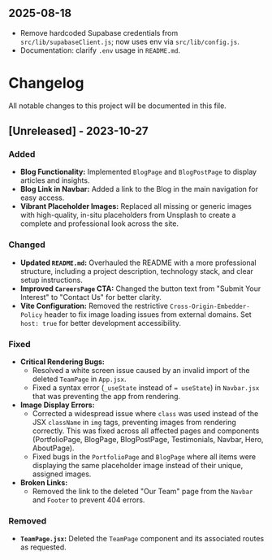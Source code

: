 ## 2025-08-18

- Remove hardcoded Supabase credentials from `src/lib/supabaseClient.js`; now uses env via `src/lib/config.js`.
- Documentation: clarify `.env` usage in `README.md`.
# Changelog

All notable changes to this project will be documented in this file.

## [Unreleased] - 2023-10-27

### Added
- **Blog Functionality:** Implemented `BlogPage` and `BlogPostPage` to display articles and insights.
- **Blog Link in Navbar:** Added a link to the Blog in the main navigation for easy access.
- **Vibrant Placeholder Images:** Replaced all missing or generic images with high-quality, in-situ placeholders from Unsplash to create a complete and professional look across the site.

### Changed
- **Updated `README.md`:** Overhauled the README with a more professional structure, including a project description, technology stack, and clear setup instructions.
- **Improved `CareersPage` CTA:** Changed the button text from "Submit Your Interest" to "Contact Us" for better clarity.
- **Vite Configuration:** Removed the restrictive `Cross-Origin-Embedder-Policy` header to fix image loading issues from external domains. Set `host: true` for better development accessibility.

### Fixed
- **Critical Rendering Bugs:**
    - Resolved a white screen issue caused by an invalid import of the deleted `TeamPage` in `App.jsx`.
    - Fixed a syntax error (`_useState` instead of `= useState`) in `Navbar.jsx` that was preventing the app from rendering.
- **Image Display Errors:**
    - Corrected a widespread issue where `class` was used instead of the JSX `className` in `img` tags, preventing images from rendering correctly. This was fixed across all affected pages and components (PortfolioPage, BlogPage, BlogPostPage, Testimonials, Navbar, Hero, AboutPage).
    - Fixed bugs in the `PortfolioPage` and `BlogPage` where all items were displaying the same placeholder image instead of their unique, assigned images.
- **Broken Links:**
    - Removed the link to the deleted "Our Team" page from the `Navbar` and `Footer` to prevent 404 errors.

### Removed
- **`TeamPage.jsx`:** Deleted the `TeamPage` component and its associated routes as requested.
